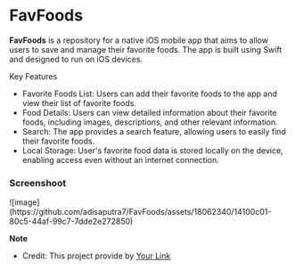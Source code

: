 <h1>FavFoods</h1>

**FavFoods** is a repository for a native iOS mobile app that aims to allow users to save and manage their favorite foods. The app is built using Swift and designed to run on iOS devices. 

Key Features
* Favorite Foods List: Users can add their favorite foods to the app and view their list of favorite foods.
* Food Details: Users can view detailed information about their favorite foods, including images, descriptions, and other relevant information.
* Search: The app provides a search feature, allowing users to easily find their favorite foods.
* Local Storage: User's favorite food data is stored locally on the device, enabling access even without an internet connection.

<h3>Screenshoot</h3>
![image](https://github.com/adisaputra7/FavFoods/assets/18062340/14100c01-80c5-44af-99c7-7dde2e272850)


**Note**
- Credit: This project provide by [Your Link](http://Buildwithangga.com)
